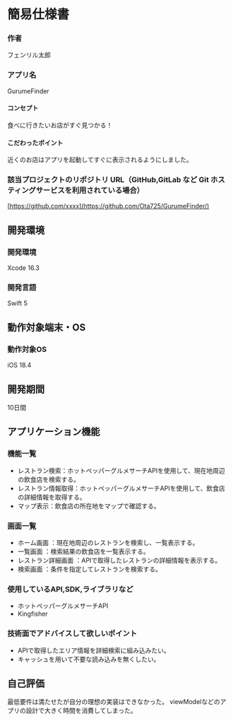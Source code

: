 # 簡易仕様書

### 作者
フェンリル太郎
### アプリ名
GurumeFinder

#### コンセプト
食べに行きたいお店がすぐ見つかる！

#### こだわったポイント
近くのお店はアプリを起動してすぐに表示されるようにしました。


### 該当プロジェクトのリポジトリ URL（GitHub,GitLab など Git ホスティングサービスを利用されている場合）
[https://github.com/xxxx](https://github.com/Ota725/GurumeFinder/)

## 開発環境
### 開発環境
Xcode 16.3

### 開発言語
Swift 5

## 動作対象端末・OS
### 動作対象OS
iOS 18.4

## 開発期間
10日間

## アプリケーション機能

### 機能一覧
- レストラン検索：ホットペッパーグルメサーチAPIを使用して、現在地周辺の飲食店を検索する。
- レストラン情報取得：ホットペッパーグルメサーチAPIを使用して、飲食店の詳細情報を取得する。
- マップ表示：飲食店の所在地をマップで確認する。

### 画面一覧
- ホーム画面 ：現在地周辺のレストランを検索し、一覧表示する。
- 一覧画面 ：検索結果の飲食店を一覧表示する。
- レストラン詳細画面 ：APIで取得したレストランの詳細情報を表示する。
- 検索画面 ：条件を指定してレストランを検索する。

### 使用しているAPI,SDK,ライブラリなど
- ホットペッパーグルメサーチAPI
- Kingfisher

### 技術面でアドバイスして欲しいポイント
- APIで取得したエリア情報を詳細検索に組み込みたい。
- キャッシュを用いて不要な読み込みを無くしたい。

## 自己評価
最低要件は満たせたが自分の理想の実装はできなかった。
viewModelなどのアプリの設計で大きく時間を消費してしまった。
